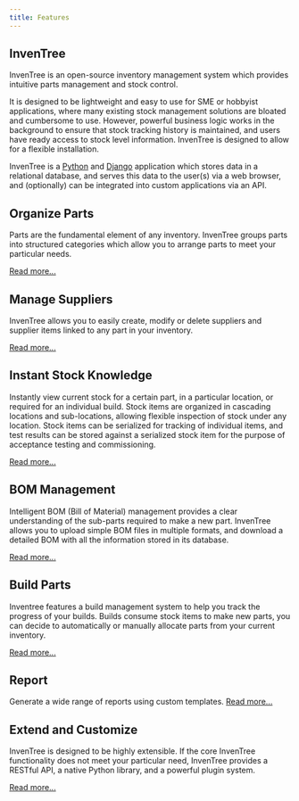```yaml
---
title: Features
---
```


## InvenTree

InvenTree is an open-source inventory management system which provides intuitive parts management and stock control. 


It is designed to be lightweight and easy to use for SME or hobbyist applications, where many existing stock management solutions are bloated and cumbersome to use. However, powerful business logic works in the background to ensure that stock tracking history is maintained, and users have ready access to stock level information. InvenTree is designed to allow for a flexible installation. 

InvenTree is a [Python](https://www.python.org/) and [Django](https://www.djangoproject.com/) application which stores data in a relational database, and serves this data to the user(s) via a web browser, and (optionally) can be integrated into custom applications via an API.


## Organize Parts

Parts are the fundamental element of any inventory. InvenTree groups parts into structured categories which allow you to arrange parts to meet your particular needs. 

[Read more...](./part/part.md)

## Manage Suppliers

InvenTree allows you to easily create, modify or delete suppliers and supplier items linked to any part in your inventory.

[Read more...](./companies/supplier.md)

## Instant Stock Knowledge

Instantly view current stock for a certain part, in a particular location, or required for an individual build. Stock items are organized in cascading locations and sub-locations, allowing flexible inspection of stock under any location. Stock items can be serialized for tracking of individual items, and test results can be stored against a serialized stock item for the purpose of acceptance testing and commissioning.

[Read more...](./stock/stock.md)

## BOM Management

Intelligent BOM (Bill of Material) management provides a clear understanding of the sub-parts required to make a new part. 
InvenTree allows you to upload simple BOM files in multiple formats, and download a detailed BOM with all the information stored in its database.

[Read more...](./build/bom.md)

## Build Parts

Inventree features a build management system to help you track the progress of your builds.
Builds consume stock items to make new parts, you can decide to automatically or manually allocate parts from your current inventory.

[Read more...](./build/build.md)

## Report

Generate a wide range of reports using custom templates. [Read more...](./report/report.md)

## Extend and Customize

InvenTree is designed to be highly extensible. If the core InvenTree functionality does not meet your particular need, InvenTree provides a RESTful API, a native Python library, and a powerful plugin system.

[Read more...](./extend/api.md)
